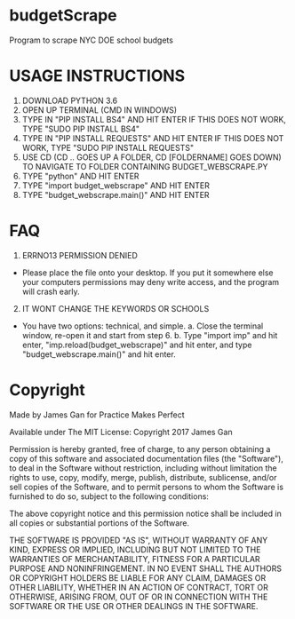 # budgetScrape
Program to scrape NYC DOE school budgets

#
# USAGE INSTRUCTIONS
1. DOWNLOAD PYTHON 3.6
2. OPEN UP TERMINAL (CMD IN WINDOWS)
3. TYPE IN "PIP INSTALL BS4" AND HIT ENTER
	IF THIS DOES NOT WORK, TYPE "SUDO PIP INSTALL BS4"
4. TYPE IN "PIP INSTALL REQUESTS" AND HIT ENTER
	IF THIS DOES NOT WORK, TYPE "SUDO PIP INSTALL REQUESTS"
5. USE CD (CD .. GOES UP A FOLDER, CD [FOLDERNAME] GOES DOWN) TO NAVIGATE TO FOLDER CONTAINING BUDGET_WEBSCRAPE.PY
6. TYPE "python" AND HIT ENTER
7. TYPE "import budget_webscrape" AND HIT ENTER
8. TYPE "budget_webscrape.main()" AND HIT ENTER

#
# FAQ
1. ERRNO13 PERMISSION DENIED
* Please place the file onto your desktop. If you put it somewhere else your computers permissions may deny write access, and the program will crash early.

2. IT WONT CHANGE THE KEYWORDS OR SCHOOLS
* You have two options: technical, and simple.
  a. Close the terminal window, re-open it and start from step 6.
  b. Type "import imp" and hit enter,
"imp.reload(budget_webscrape)" and hit enter,
and type "budget_webscrape.main()" and hit enter.
#
# Copyright
Made by James Gan for Practice Makes Perfect

Available under The MIT License:
Copyright 2017 James Gan

Permission is hereby granted, free of charge, to any person obtaining a copy
of this software and associated documentation files (the "Software"), to deal
in the Software without restriction, including without limitation the rights to
use, copy, modify, merge, publish, distribute, sublicense, and/or sell copies of
the Software, and to permit persons to whom the Software is furnished to do so,
subject to the following conditions:

The above copyright notice and this permission notice shall be included in all
copies or substantial portions of the Software.

THE SOFTWARE IS PROVIDED "AS IS", WITHOUT WARRANTY OF ANY KIND, EXPRESS OR
IMPLIED, INCLUDING BUT NOT LIMITED TO THE WARRANTIES OF MERCHANTABILITY,
FITNESS FOR A PARTICULAR PURPOSE AND NONINFRINGEMENT. IN NO EVENT SHALL THE
AUTHORS OR COPYRIGHT HOLDERS BE LIABLE FOR ANY CLAIM, DAMAGES OR OTHER LIABILITY,
WHETHER IN AN ACTION OF CONTRACT, TORT OR OTHERWISE, ARISING FROM, OUT OF OR IN
CONNECTION WITH THE SOFTWARE OR THE USE OR OTHER DEALINGS IN THE SOFTWARE.
